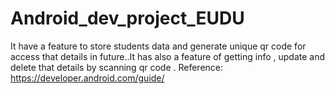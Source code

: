 # Android_dev_project_EUDU
It have a feature to store students data and generate unique qr code for access that details in future..It has also a feature of getting info , update and delete that details by scanning qr code .
Reference: https://developer.android.com/guide/
